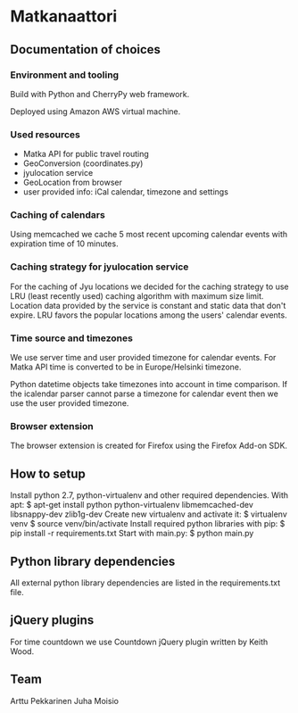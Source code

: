 Matkanaattori
========

## Documentation of choices

### Environment and tooling
Build with Python and CherryPy web framework.

Deployed using Amazon AWS virtual machine.

### Used resources
- Matka API for public travel routing
- GeoConversion (coordinates.py)
- jyulocation service
- GeoLocation from browser
- user provided info: iCal calendar, timezone and settings

### Caching of calendars
Using memcached we cache 5 most recent upcoming calendar events with expiration
time of 10 minutes.

### Caching strategy for jyulocation service
For the caching of Jyu locations we decided for the caching strategy to use
LRU (least recently used) caching algorithm with maximum size limit.
Location data provided by the service is constant and static data that don't
expire. LRU favors the popular locations among the users' calendar events.

### Time source and timezones
We use server time and user provided timezone for calendar events. For Matka API
time is converted to be in Europe/Helsinki timezone.

Python datetime objects take timezones into account in time comparison. If the
icalendar parser cannot parse a timezone for calendar event then we use the user
provided timezone.

### Browser extension
The browser extension is created for Firefox using the Firefox Add-on SDK.

## How to setup
Install python 2.7, python-virtualenv and other required dependencies.
With apt:
    $ apt-get install python python-virtualenv libmemcached-dev libsnappy-dev zlib1g-dev
Create new virtualenv and activate it:
    $ virtualenv venv
    $ source venv/bin/activate
Install required python libraries with pip:
    $ pip install -r requirements.txt
Start with main.py:
    $ python main.py

## Python library dependencies
All external python library dependencies are listed in the requirements.txt file.

## jQuery plugins
For time countdown we use Countdown jQuery plugin written by Keith Wood.

## Team
Arttu Pekkarinen
Juha Moisio
